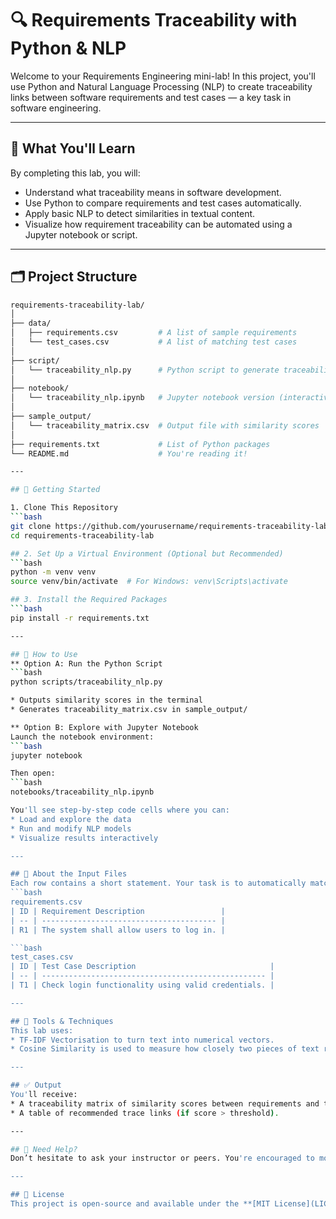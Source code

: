 # 🔍 Requirements Traceability with Python & NLP

Welcome to your Requirements Engineering mini-lab! In this project, you'll use Python and Natural Language Processing (NLP) to create traceability links between software requirements and test cases — a key task in software engineering.

---

## 🎯 What You'll Learn

By completing this lab, you will:
- Understand what traceability means in software development.
- Use Python to compare requirements and test cases automatically.
- Apply basic NLP to detect similarities in textual content.
- Visualize how requirement traceability can be automated using a Jupyter notebook or script.

---

## 🗂️ Project Structure

```bash
requirements-traceability-lab/
│
├── data/
│   ├── requirements.csv         # A list of sample requirements
│   └── test_cases.csv           # A list of matching test cases
│
├── script/
│   └── traceability_nlp.py      # Python script to generate traceability links
│
├── notebook/
│   └── traceability_nlp.ipynb   # Jupyter notebook version (interactive)
│
├── sample_output/
│   └── traceability_matrix.csv  # Output file with similarity scores
│
├── requirements.txt             # List of Python packages
└── README.md                    # You're reading it!

---

## 🚀 Getting Started

1. Clone This Repository
```bash
git clone https://github.com/yourusername/requirements-traceability-lab.git
cd requirements-traceability-lab

## 2. Set Up a Virtual Environment (Optional but Recommended)
```bash
python -m venv venv
source venv/bin/activate  # For Windows: venv\Scripts\activate

## 3. Install the Required Packages
```bash
pip install -r requirements.txt

---

## 📘 How to Use
** Option A: Run the Python Script
```bash
python scripts/traceability_nlp.py

* Outputs similarity scores in the terminal
* Generates traceability_matrix.csv in sample_output/

** Option B: Explore with Jupyter Notebook
Launch the notebook environment:
```bash
jupyter notebook

Then open:
```bash
notebooks/traceability_nlp.ipynb

You'll see step-by-step code cells where you can:
* Load and explore the data
* Run and modify NLP models
* Visualize results interactively

---

## 📁 About the Input Files
Each row contains a short statement. Your task is to automatically match requirements to test cases using similarity analysis.
```bash
requirements.csv
| ID | Requirement Description                 |
| -- | --------------------------------------- |
| R1 | The system shall allow users to log in. |

```bash
test_cases.csv
| ID | Test Case Description                              |
| -- | -------------------------------------------------- |
| T1 | Check login functionality using valid credentials. |

---

## 🧠 Tools & Techniques
This lab uses:
* TF-IDF Vectorisation to turn text into numerical vectors.
* Cosine Similarity is used to measure how closely two pieces of text relate.

---

## ✅ Output
You'll receive:
* A traceability matrix of similarity scores between requirements and test cases.
* A table of recommended trace links (if score > threshold).

---

## 🙋 Need Help?
Don’t hesitate to ask your instructor or peers. You're encouraged to modify the code and explore how changes affect results.

---

## 📜 License
This project is open-source and available under the **[MIT License](LICENSE)**. Feel free to use or adapt for educational purposes. 
